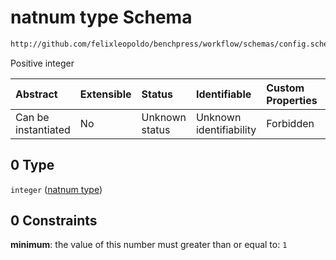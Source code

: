 # natnum type Schema

```txt
http://github.com/felixleopoldo/benchpress/workflow/schemas/config.schema.json#/definitions/flexnatnum/anyOf/0
```

Positive integer

| Abstract            | Extensible | Status         | Identifiable            | Custom Properties | Additional Properties | Access Restrictions | Defined In                                                              |
| :------------------ | :--------- | :------------- | :---------------------- | :---------------- | :-------------------- | :------------------ | :---------------------------------------------------------------------- |
| Can be instantiated | No         | Unknown status | Unknown identifiability | Forbidden         | Allowed               | none                | [newschema.schema.json\*](newschema.schema.json "open original schema") |

## 0 Type

`integer` ([natnum type](newschema-definitions-non-negative-integers-anyof-natnum-type.md))

## 0 Constraints

**minimum**: the value of this number must greater than or equal to: `1`
